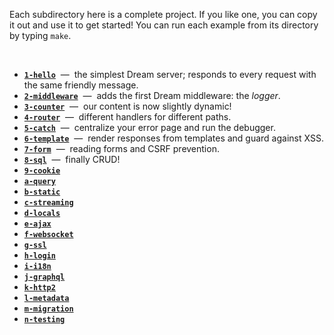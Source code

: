 Each subdirectory here is a complete project. If you like one, you can copy it
out and use it to get started! You can run each example from its directory by
typing `make`.

<br/>

- [**`1-hello`**](1-hello) &nbsp;&mdash;&nbsp; the simplest Dream server;
  responds to every request with the same friendly message.
- [**`2-middleware`**](2-middleware) &nbsp;&mdash;&nbsp; adds the first Dream
  middleware: the *logger*.
- [**`3-counter`**](3-counter) &nbsp;&mdash;&nbsp; our content is now slightly
  dynamic!
- [**`4-router`**](4-router) &nbsp;&mdash;&nbsp; different handlers for
  different paths.
- [**`5-catch`**](5-catch) &nbsp;&mdash;&nbsp; centralize your error page and
  run the debugger.
- [**`6-template`**](6-template) &nbsp;&mdash;&nbsp; render responses from
  templates and guard against XSS.
- [**`7-form`**](7-form) &nbsp;&mdash;&nbsp; reading forms and CSRF prevention.
- [**`8-sql`**](8-sql) &nbsp;&mdash;&nbsp; finally CRUD!
- [**`9-cookie`**](9-cookie)
- [**`a-query`**](10-query)
- [**`b-static`**](11-static)
- [**`c-streaming`**](12-streaming)
- [**`d-locals`**]()
- [**`e-ajax`**]()
- [**`f-websocket`**]()
- [**`g-ssl`**]()
- [**`h-login`**]()
- [**`i-i18n`**]()
- [**`j-graphql`**]()
- [**`k-http2`**]()
- [**`l-metadata`**]()
- [**`m-migration`**]()
- [**`n-testing`**]()

<!-- TODO Note that each example is fully self-contained... But also show an
     example that uses crunch to be truly 1-file even with static content. -->
